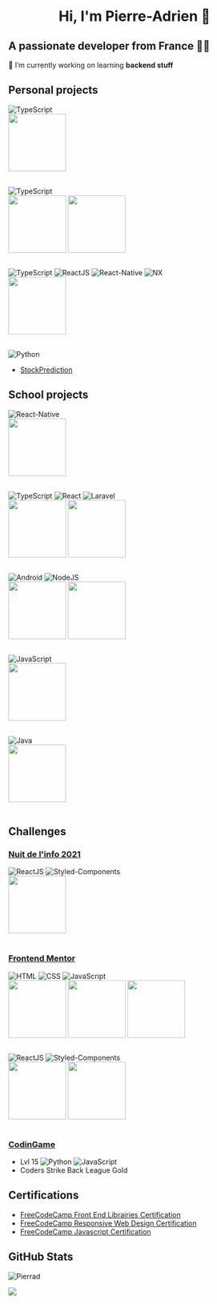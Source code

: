 <h1 align="center">Hi, I'm Pierre-Adrien 👋</h1>
<h2>A passionate developer from France 👨‍💻</h3>

🔭 I’m currently working on learning **backend stuff** <br />

## Personal projects

<img src="https://img.shields.io/badge/TypeScript-007ACC?style=flat&logo=typescript&logoColor=white" alt="TypeScript" /><br />
<a href="https://github.com/Pierrad/obsidian-github-copilot" title="A bridge between Obsidian and Github Copilot"><img align="center" height="115" src="https://github-readme-stats.vercel.app/api/pin/?username=Pierrad&repo=obsidian-github-copilot&theme=tokyonight"></a>
<br /><br />

<img src="https://img.shields.io/badge/TypeScript-007ACC?style=flat&logo=typescript&logoColor=white" alt="TypeScript" /><br />
<a href="https://github.com/Pierrad/SncfTrainTimes" title="Raycast extension to fetch train times for SNCF train lines"><img align="center" height="115" src="https://github-readme-stats.vercel.app/api/pin/?username=Pierrad&repo=SncfTrainTimes&theme=tokyonight"></a>
<a href="https://github.com/Pierrad/sncf-api-wrapper" title="Fully typed wrapper for the SNCF API"><img align="center" height="115" src="https://github-readme-stats.vercel.app/api/pin/?username=Pierrad&repo=sncf-api-wrapper&theme=tokyonight"></a>
<br /><br />


<img src="https://img.shields.io/badge/TypeScript-007ACC?style=flat&logo=typescript&logoColor=white" alt="TypeScript" /> <img src="https://img.shields.io/badge/React-20232A?style=flat&logo=react&logoColor=61DAFB" alt="ReactJS" /> <img src="https://img.shields.io/badge/React_Native-20232A?style=flat&logo=react&logoColor=61DAFB" alt="React-Native" /> <img src="https://img.shields.io/badge/nx-143055?style=flat&logo=nx&logoColor=white" alt="NX" /><br />
<a href="https://github.com/Pierrad/TodoProject" title="NX Monorepo for a multiplatform TODO app"><img align="center" height="115" src="https://github-readme-stats.vercel.app/api/pin/?username=Pierrad&repo=TodoProject&theme=tokyonight"></a>
<br /><br />

<img src="https://img.shields.io/badge/Python-3776AB?style=flat&logo=python&logoColor=white" alt="Python" /> <br/>
  - <a href="https://github.com/Pierrad/IA_Python/tree/master/Stock_Prediction">StockPrediction</a> 

## School projects

<img src="https://img.shields.io/badge/React_Native-20232A?style=flat&logo=react&logoColor=61DAFB" alt="React-Native" /><br/>
<a href="https://github.com/Pierrad/Tamou" title="Hybrid Multicategories meeting app"><img align="center" height="115" src="https://github-readme-stats.vercel.app/api/pin/?username=Pierrad&repo=Tamou&theme=tokyonight"></a>
<br /><br />

<img src="https://img.shields.io/badge/TypeScript-007ACC?style=flat&logo=typescript&logoColor=white" alt="TypeScript" /> <img src="https://img.shields.io/badge/React-20232A?style=flat&logo=react&logoColor=61DAFB" alt="React" /> <img src="https://img.shields.io/badge/Laravel-FF2D20?style=flat&logo=laravel&logoColor=white" alt="Laravel" /><br/>
<a href="https://github.com/Pierrad/GeoSpot" title="GeoSpot - Explore the world & find gems around you"><img align="center" height="115" src="https://github-readme-stats.vercel.app/api/pin/?username=Pierrad&repo=GeoSpot&theme=tokyonight"></a>
<a href="https://github.com/Pierrad/GeoSpot_API" title="GeoSpot Backend API"><img align="center" height="115" src="https://github-readme-stats.vercel.app/api/pin/?username=Pierrad&repo=GeoSpot_API&theme=tokyonight"></a>
<br /><br />

<img src="https://img.shields.io/badge/Android-3DDC84?style=flat&logo=android&logoColor=white" alt="Android" /> <img src="https://img.shields.io/badge/node.js-6DA55F?style=flat&logo=node.js&logoColor=white" alt="NodeJS" /><br/>
<a href="https://github.com/Pierrad/InstaDAM" title="InstaDAM - a simple Instagram replica"><img align="center" height="115" src="https://github-readme-stats.vercel.app/api/pin/?username=Pierrad&repo=InstaDAM&theme=tokyonight"></a>
<a href="https://github.com/Pierrad/InstaDAM_API" title="Backend for the InstaDAM project"><img align="center" height="115" src="https://github-readme-stats.vercel.app/api/pin/?username=Pierrad&repo=InstaDAM_API&theme=tokyonight"></a>
<br /><br />

<img src="https://img.shields.io/badge/JavaScript-F7DF1E?style=flat&logo=javascript&logoColor=black" alt="JavaScript" /><br/>
<a href="https://github.com/Pierrad/SneakersApp" title="Sneakers web shop"><img align="center" height="115" src="https://github-readme-stats.vercel.app/api/pin/?username=Pierrad&repo=SneakersApp&theme=tokyonight"></a>
<br /><br />

<img src="https://img.shields.io/badge/Java-ED8B00?style=flat&logo=java&logoColor=white" alt="Java"/><br/>
<a href="https://github.com/Pierrad/DecentralizedChatApp" title="Decentralized P2P Messaging app"><img align="center" height="115" src="https://github-readme-stats.vercel.app/api/pin/?username=Pierrad&repo=DecentralizedChatApp&theme=tokyonight"></a>
<br /><br />

## Challenges

### <a href="https://www.nuitdelinfo.com/"> Nuit de l'info 2021 </a>

<img src="https://img.shields.io/badge/React-20232A?style=flat&logo=react&logoColor=61DAFB" alt="ReactJS" /> <img src="https://img.shields.io/badge/styled--components-DB7093?style=flat&logo=styled-components&logoColor=white" alt="Styled-Components" /> <br />
<a href="https://github.com/Pierrad/NDI-2021-Front" title="Front part of the 2021 edition of 'La nuit de l'info'"><img align="center" height="115" src="https://github-readme-stats.vercel.app/api/pin/?username=Pierrad&repo=NDI-2021-Front&theme=tokyonight"></a>
<br /><br />

### <a href="https://www.frontendmentor.io/challenges"> Frontend Mentor </a>

<img src="https://img.shields.io/badge/HTML5-E34F26?style=flat&logo=html5&logoColor=white" alt="HTML" /> <img src="https://img.shields.io/badge/CSS3-1572B6?style=flat&logo=css3&logoColor=white" alt="CSS" /> <img src="https://img.shields.io/badge/JavaScript-F7DF1E?style=flat&logo=javascript&logoColor=black" alt="JavaScript" /> <br/>
<a href="https://github.com/Pierrad/FrontendMentor_ProfileCard" title="Frontend Mentor ProfileCard challenge"><img align="center" height="115" src="https://github-readme-stats.vercel.app/api/pin/?username=Pierrad&repo=FrontendMentor_ProfileCard&theme=tokyonight"></a>
<a href="https://github.com/Pierrad/FrontendMentor_FAQ" title="Frontend Mentor FAQ challenge"><img align="center" height="115" src="https://github-readme-stats.vercel.app/api/pin/?username=Pierrad&repo=FrontendMentor_FAQ&theme=tokyonight"></a>
<a href="https://github.com/Pierrad/FrontendMentor_SocialProof" title="Frontend Mentor SocialProof challenge"><img align="center" height="115" src="https://github-readme-stats.vercel.app/api/pin/?username=Pierrad&repo=FrontendMentor_SocialProof&theme=tokyonight"></a>
<br /><br />

<img src="https://img.shields.io/badge/React-20232A?style=flat&logo=react&logoColor=61DAFB" alt="ReactJS" /> <img src="https://img.shields.io/badge/styled--components-DB7093?style=flat&logo=styled-components&logoColor=white" alt="Styled-Components" /> <br/>
<a href="https://github.com/Pierrad/FrontendMentor_ComingSoon" title="Frontend Mentor ComingSoon challenge"><img align="center" height="115" src="https://github-readme-stats.vercel.app/api/pin/?username=Pierrad&repo=FrontendMentor_ComingSoon&theme=tokyonight"></a>
<a href="https://github.com/Pierrad/FrontendMentor_LandingPage" title="Frontend Mentor LandingPage challenge"><img align="center" height="115" src="https://github-readme-stats.vercel.app/api/pin/?username=Pierrad&repo=FrontendMentor_LandingPage&theme=tokyonight"></a>
<br /><br />

### <a href="https://www.codingame.com/profile/e39c47b6d62de02097ac0e23966fbd203133923"> CodinGame </a>
  - Lvl 15 <img src="https://img.shields.io/badge/Python-3776AB?style=flat&logo=python&logoColor=white" alt="Python" /> <img src="https://img.shields.io/badge/JavaScript-F7DF1E?style=flat&logo=javascript&logoColor=black" alt="JavaScript" />
  - Coders Strike Back League Gold

## Certifications
  - <a href="https://github.com/Pierrad/FreeCodeCamp_ReactJS"> FreeCodeCamp Front End Librairies Certification </a><br>
  - <a href="https://github.com/Pierrad/FreeCodeCamp_HTML_CSS"> FreeCodeCamp Responsive Web Design Certification </a>
  - <a href="https://github.com/Pierrad/FreeCodeCamp_JavaScript"> FreeCodeCamp Javascript Certification </a>


## GitHub Stats

<p><img src="https://github-readme-streak-stats.herokuapp.com/?user=Pierrad&theme=radical&hide_border=false" alt="Pierrad" /></p>

![](https://komarev.com/ghpvc/?username=Pierrad&color=red)
